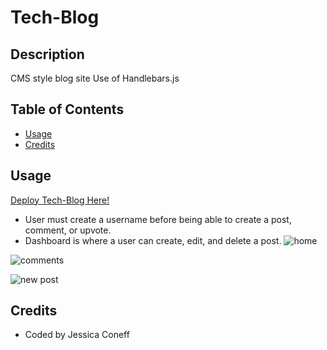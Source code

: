 # Tech-Blog


## Description 
CMS style blog site
Use of Handlebars.js

## Table of Contents


* [Usage](#usage)
* [Credits](#credits)


## Usage
[Deploy Tech-Blog Here!](https://intense-dawn-28010.herokuapp.com/)
 * User must create a username before being able to create a post, comment, or upvote.
 * Dashboard is where a user can create, edit, and delete a post.
 ![home](https://user-images.githubusercontent.com/65797801/107128791-9a66b880-688e-11eb-82e7-574d3318d602.png)
 
 ![comments](https://user-images.githubusercontent.com/65797801/107128806-ad798880-688e-11eb-9c0b-0e707007a767.png)


![new post](https://user-images.githubusercontent.com/65797801/107128813-b4080000-688e-11eb-8712-cfa9ead23ab9.png)
 
 



## Credits
* Coded by Jessica Coneff
